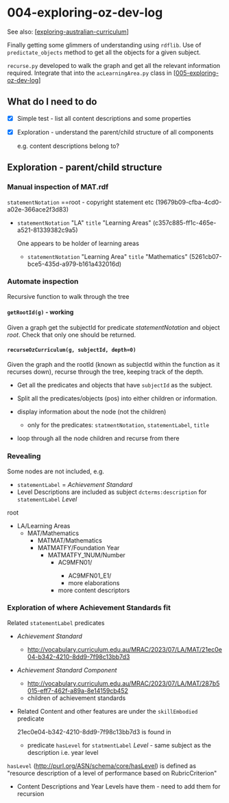 # 004-exploring-oz-dev-log

See also: [[exploring-australian-curriculum]]

Finally getting some glimmers of understanding using `rdflib`. Use of `predictate_objects` method to get all the objects for a given subject.

`recurse.py` developed to walk the graph and get all the relevant information required. Integrate that into the `acLearningArea.py` class in [[005-exploring-oz-dev-log]]

## What do I need to do

- [X] Simple test - list all content descriptions and some properties
- [X] Exploration - understand the parent/child structure of all components

    e.g. content descriptions belong to?







## Exploration - parent/child structure

### Manual inspection of MAT.rdf

`statementNotation` ==root - copyright statement etc (19679b09-cfba-4cd0-a02e-366ace2f3d83)

- `statementNotation` "LA"  `title` "Learning Areas" (c357c885-ff1c-465e-a521-81339382c9a5)

    One appears to be holder of learning areas
    - `statementNotation` "Learning Area" `title` "Mathematics" (5261cb07-bce5-435d-a979-b161a432016d)

### Automate inspection

Recursive function to walk through the tree

#### `getRootId(g)` - working

Given a graph get the subjectId for predicate _statementNotation_ and object _root_. Check that only one should be returned.

#### `recurseOzCurriculum(g, subjectId, depth=0)`

Given the graph and the rootId (known as subjectId within the function as it recurses down), recurse through the tree, keeping track of the depth.

- Get all the predicates and objects that have `subjectId` as the subject.
- Split all the predicates/objects (pos) into either children or information. 
- display information about the node (not the children)

  - only for the predicates: `statmentNotation`, `statementLabel`, `title`

- loop through all the node children and recurse from there
    
### Revealing

Some nodes are not included, e.g. 
- `statementLabel` = _Achievement Standard_
- Level Descriptions are included as subject `dcterms:description` for `statementLabel` _Level_

root
- LA/Learning Areas
  - MAT/Mathematics
    - MATMAT/Mathematics
    - MATMATFY/Foundation Year
      - MATMATFY_1NUM/Number
        - AC9MFN01/<content descriptor title>
          - AC9MFN01_E1/<content elaboration title>
          - more elaborations
        - more content descriptors

### Exploration of where Achievement Standards fit

Related `statementLabel` predicates

- _Achievement Standard_ 
  - http://vocabulary.curriculum.edu.au/MRAC/2023/07/LA/MAT/21ec0e04-b342-4210-8dd9-7f98c13bb7d3
- _Achievement Standard Component_
  - http://vocabulary.curriculum.edu.au/MRAC/2023/07/LA/MAT/287b5015-eff7-462f-a89a-8e14159cb452
  - children of achievement standards
- Related Content and other features are under the `skillEmbodied` predicate

  21ec0e04-b342-4210-8dd9-7f98c13bb7d3 is found in 

  - predicate `hasLevel` for `statmentLabel` _Level_ - same subject as the description i.e. year level

`hasLevel` (http://purl.org/ASN/schema/core/hasLevel) is defined as "resource description of a level of performance based on RubricCriterion"

- Content Descriptions and Year Levels have them - need to add them for recursion


[//begin]: # "Autogenerated link references for markdown compatibility"
[exploring-australian-curriculum]: ..%2Fexploring-australian-curriculum "Exploring australian curriculum"
[005-exploring-oz-dev-log]: 005-exploring-oz-dev-log "004-exploring-oz-dev-log"
[//end]: # "Autogenerated link references"